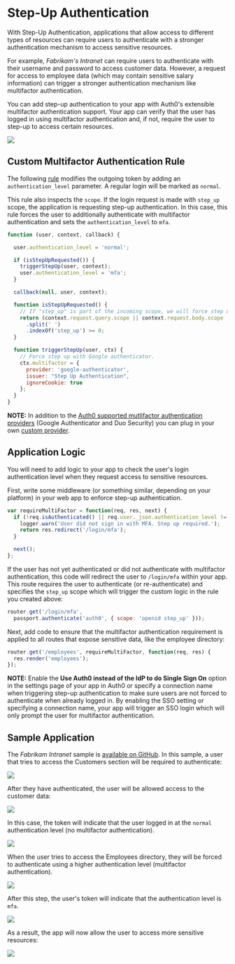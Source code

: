 # Step-Up Authentication

With Step-Up Authentication, applications that allow access to different types of resources can require users to authenticate with a stronger authentication mechanism to access sensitive resources.

For example, *Fabrikam's Intranet* can require users to authenticate with their username and password to access customer data. However, a request for access to employee data (which may contain sensitive salary information) can trigger a stronger authentication mechanism like multifactor authentication.

You can add step-up authentication to your app with Auth0's extensible multifactor authentication support. Your app can verify that the user has logged in using multifactor authentication and, if not, require the user to step-up to access certain resources.

![](/media/articles/step-up-authentication/flow.png)

## Custom Multifactor Authentication Rule

The following [rule](/rules) modifies the outgoing token by adding an `authentication_level` parameter. A regular login will be marked as `normal`.

This rule also inspects the `scope`. If the login request is made with `step_up` scope, the application is requesting step-up authentication. In this case, this rule forces the user to additionally authenticate with multifactor authentication and sets the `authentication_level` to `mfa`.

```js
function (user, context, callback) {

  user.authentication_level = 'normal';

  if (isStepUpRequested()) {
    triggerStepUp(user, context);
    user.authentication_level = 'mfa';
  }

  callback(null, user, context);

  function isStepUpRequested() {
    // If "step_up" is part of the incoming scope, we will force step up authn.
    return (context.request.query.scope || context.request.body.scope || '')
      .split(' ')
      .indexOf('step_up') >= 0;
  }

  function triggerStepUp(user, ctx) {
    // Force step up with Google authenticator.
    ctx.multifactor = {
      provider: 'google-authenticator',
      issuer: "Step Up Authentication",
      ignoreCookie: true
    };
  }
}
```

**NOTE:** In addition to the [Auth0 supported mutlifactor authentication providers](/multifactor-authentication#using-auth0s-built-in-support) (Google Authenticator and Duo Security) you can plug in your own [custom provider](/multifactor-authentication#use-a-custom-mfa-service).

## Application Logic

You will need to add logic to your app to check the user's login authentication level when they request access to sensitive resources.

First, write some middleware (or something similar, depending on your platform) in your web app to enforce step-up authentication.

```js
var requireMultiFactor = function(req, res, next) {
  if (!req.isAuthenticated() || req.user._json.authentication_level != 'mfa') {
    logger.warn('User did not sign in with MFA. Step up required.');
    return res.redirect('/login/mfa');
  }

  next();
};
```

If the user has not yet authenticated or did not authenticate with multifactor authentication, this code will redirect the user to `/login/mfa` within your app. This route requires the user to authenticate (or re-authenticate) and specifies the `step_up` scope which will trigger the custom logic in the rule you created above:

```js
router.get('/login/mfa',
  passport.authenticate('auth0', { scope: 'openid step_up' }));
```

Next, add code to ensure that the multifactor authentication requirement is applied to all routes that expose sensitive data, like the employee directory:

```js
router.get('/employees', requireMultiFactor, function(req, res) {
  res.render('employees');
});
```

**NOTE:** Enable the **Use Auth0 instead of the IdP to do Single Sign On** option in the settings page of your app in Auth0 or specify a connection name when triggering step-up authentication to make sure users are not forced to authenticate when already logged in. By enabling the SSO setting or specifying a connection name, your app will trigger an SSO login which will only prompt the user for multifactor authentication.

## Sample Application

The *Fabrikam Intranet* sample is [available on GitHub](https://github.com/auth0/step-up-authentication-sample). In this sample, a user that tries to access the Customers section will be required to authenticate:

![](/media/articles/step-up-authentication/login-page.png)

After they have authenticated, the user will be allowed access to the customer data:

![](/media/articles/step-up-authentication/customers-page.png)

In this case, the token will indicate that the user logged in at the `normal` authentication level (no multifactor authentication).

![](/media/articles/step-up-authentication/normal-authentication-level.png)

When the user tries to access the Employees directory, they will be forced to authenticate using a higher authentication level (multifactor authentication).

![](/media/articles/step-up-authentication/mfa.png)

After this step, the user's token will indicate that the authentication level is `mfa`.

![](/media/articles/step-up-authentication/mfa-authentication-level.png)

As a result, the app will now allow the user to access more sensitive resources:

![](/media/articles/step-up-authentication/employees-page.png)
